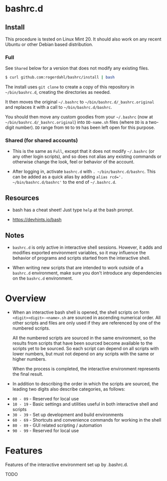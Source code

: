 # bashrc.d

## Install

This procedure is tested on Linux Mint 20. It should also work on any recent Ubuntu or
other Debian based distribution.

### Full

See `Shared` below for a version that does not modify any existing files.

```bash
$ curl github.com:rogerdahl/bashrc/install | bash
```

The install uses `git clone` to create a copy of this repository in `~/bin/bashrc.d`,
creating the directories as needed.

It then moves the original `~/.bashrc` to `~/bin/bashrc.d/_bashrc.original` and replaces
it with a call to `~/bin/bashrc.d/bashrc`.

You should then move any custom goodies from your `~/.bashrc` (now
at `~/bin/bashrc.d/_bashrc.original`) into `DD-name.sh` files (where `DD` is a two-digit
number). `DD` range from `90` to `99` has been left open for this purpose.

### Shared (for shared accounts)

- This is the same as `Full`, except that it does not modify `~/.bashrc` (or any other
  login scripts), and so does not alias any existing commands or otherwise change the
  look, feel or behavior of the account.

- After logging in, activate `bashrc.d` with `. ~/bin/bashrc.d/bashrc`. This can be
  added as a quick alias by adding `alias rcd='. ~/bin/bashrc.d/bashrc'` to the end
  of `~/.bashrc.d`.

## Resources

- bash has a cheat sheet! Just type `help` at the bash prompt.

- https://devhints.io/bash

## Notes

- `bashrc.d` is only active in interactive shell sessions. However, it adds and modifies
  exported environment variables, so it may influence the behavior of programs and
  scripts started from the interactive shell.

- When writing new scripts that are intended to work outside of a `bashrc.d`
  environment, make sure you don't introduce any dependencies on the `bashrc.d`
  environment.

# Overview

* When an interactive bash shell is opened, the shell scripts on
  form `<digit><digit>-<name>.sh` are sourced in ascending numerical order. All other
  scripts and files are only used if they are referenced by one of the numbered scripts.

  All the numbered scripts are sourced in the same environment, so the results from
  scripts that have been sourced become available to the scripts yet to be sourced. So
  each script can depend on all scripts with lower numbers, but must not depend on any
  scripts with the same or higher numbers.

  When the process is completed, the interactive environment represents the final
  result.

* In addition to describing the order in which the scripts are sourced, the leading two
  digits also describe categories, as follows:

- `00 - 09` - Reserved for local use
- `10 - 19` - Basic settings and utilities useful in both interactive shell and scripts
- `30 - 39` - Set up development and build environments
- `60 - 69` - Shortcuts and convenience commands for working in the shell
- `80 - 89` - GUI related scripting / automation
- `90 - 99` - Reserved for local use

# Features

Features of the interactive environment set up by .bashrc.d.

TODO

